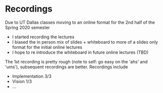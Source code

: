 # Recordings

Due to UT Dallas classes moving to an online format for the 2nd half of the Spring 2020 semester

* I started recording the lectures
* I biased the in person mix of slides + whiteboard to more of a slides only format for the initial online lectures
* I hope to re introduce the whiteboard in future online lectures (TBD)

The 1st recording is pretty rough (note to self: go easy on the 'ahs' and 'ums'), subsequent recordings are better.  Recordings include

* Implementation 3/3
* Vision 1/3
* ...

